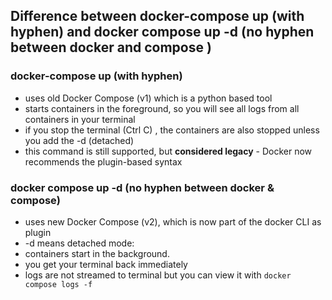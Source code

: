 ## Difference between docker-compose up (with hyphen) and docker compose up -d (no hyphen between docker and compose )
 
### docker-compose up (with hyphen)
- uses old Docker Compose (v1) which is a python based tool
- starts containers in the foreground, so you will see all logs from all containers in your terminal
- if you stop the terminal (Ctrl C) , the containers are also stopped unless you add the -d (detached)
- this command is still supported, but **considered legacy** - Docker now recommends the plugin-based syntax  

### docker compose up -d (no hyphen between docker & compose)
- uses new Docker Compose (v2), which is now part of the docker CLI as plugin
- -d means detached mode:
- containers start in the background. 
- you get your terminal back immediately
- logs are not streamed to terminal but you can view it with `docker compose logs -f`